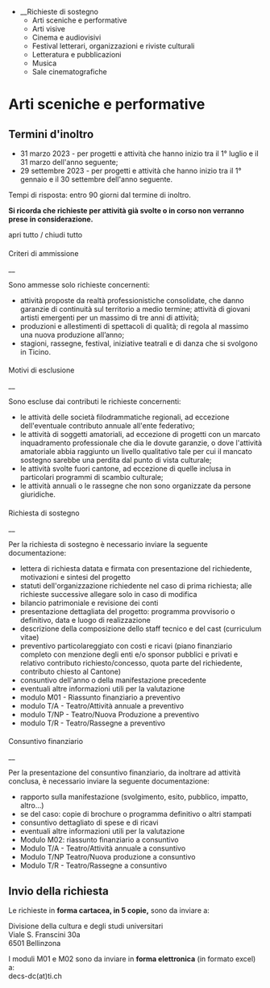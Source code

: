   * __Richieste di sostegno
    * Arti sceniche e performative
    * Arti visive
    * Cinema e audiovisivi
    * Festival letterari, organizzazioni e riviste culturali
    * Letteratura e pubblicazioni
    * Musica
    * Sale cinematografiche

#  Arti sceniche e performative

##  Termini d'inoltro

  * 31 marzo 2023 - per progetti e attività che hanno inizio tra il 1° luglio e il 31 marzo dell'anno seguente;
  * 29 settembre 2023 - per progetti e attività che hanno inizio tra il 1° gennaio e il 30 settembre dell'anno seguente.

Tempi di risposta: entro 90 giorni dal termine di inoltro.

 **Si ricorda che richieste per attività già svolte o in corso non verranno
prese in considerazione.**

apri tutto / chiudi tutto

####

Criteri di ammissione

 __

Sono ammesse solo richieste concernenti:

  * attività proposte da realtà professionistiche consolidate, che danno garanzie di continuità sul territorio a medio termine; attività di giovani artisti emergenti per un massimo di tre anni di attività;
  * produzioni e allestimenti di spettacoli di qualità; di regola al massimo una nuova produzione all’anno;
  * stagioni, rassegne, festival, iniziative teatrali e di danza che si svolgono in Ticino. 

####

Motivi di esclusione

 __

Sono escluse dai contributi le richieste concernenti:

  * le attività delle società filodrammatiche regionali, ad eccezione dell'eventuale contributo annuale all'ente federativo;
  * le attività di soggetti amatoriali, ad eccezione di progetti con un marcato inquadramento professionale che dia le dovute garanzie, o dove l'attività amatoriale abbia raggiunto un livello qualitativo tale per cui il mancato sostegno sarebbe una perdita dal punto di vista culturale;
  * le attività svolte fuori cantone, ad eccezione di quelle inclusa in particolari programmi di scambio culturale;
  * le attività annuali o le rassegne che non sono organizzate da persone giuridiche.

####

Richiesta di sostegno

 __

Per la richiesta di sostegno è necessario inviare la seguente documentazione:

  * lettera di richiesta datata e firmata con presentazione del richiedente, motivazioni e sintesi del progetto
  * statuti dell'organizzazione richiedente nel caso di prima richiesta; alle richieste successive allegare solo in caso di modifica
  * bilancio patrimoniale e revisione dei conti
  * presentazione dettagliata del progetto: programma provvisorio o definitivo, data e luogo di realizzazione
  * descrizione della composizione dello staff tecnico e del cast (curriculum vitae)
  * preventivo particolareggiato con costi e ricavi (piano finanziario completo con menzione degli enti e/o sponsor pubblici e privati e relativo contributo richiesto/concesso, quota parte del richiedente, contributo chiesto al Cantone)
  * consuntivo dell'anno o della manifestazione precedente
  * eventuali altre informazioni utili per la valutazione
  * modulo M01 - Riassunto finanziario a preventivo
  * modulo T/A - Teatro/Attività annuale a preventivo
  * modulo T/NP - Teatro/Nuova Produzione a preventivo
  * modulo T/R - Teatro/Rassegne a preventivo

####

Consuntivo finanziario

 __

Per la presentazione del consuntivo finanziario, da inoltrare ad attività
conclusa, è necessario inviare la seguente documentazione:

  * rapporto sulla manifestazione (svolgimento, esito, pubblico, impatto, altro...)
  * se del caso: copie di brochure o programma definitivo o altri stampati
  * consuntivo dettagliato di spese e di ricavi
  * eventuali altre informazioni utili per la valutazione
  * Modulo M02: riassunto finanziario a consuntivo
  * Modulo T/A - Teatro/Attività annuale a consuntivo
  * Modulo T/NP Teatro/Nuova produzione a consuntivo
  * Modulo T/R - Teatro/Rassegne a consuntivo

##  Invio della richiesta

Le richieste in **forma cartacea, in 5 copie,** sono da inviare a:  
  
Divisione della cultura e degli studi universitari  
Viale S. Franscini 30a  
6501 Bellinzona

I moduli M01 e M02 sono da inviare in **forma elettronica** (in formato excel)
a:  
decs-dc(at)ti.ch

